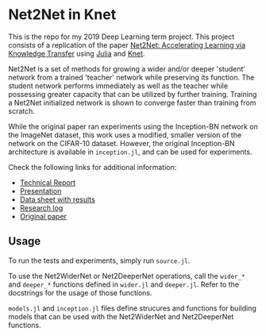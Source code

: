 # Net2Net in Knet

This is the repo for my 2019 Deep Learning term project. This project consists of a replication of the paper [Net2Net: Accelerating Learning via Knowledge Transfer](https://arxiv.org/abs/1511.05641) using [Julia](https://julialang.org/) and [Knet](https://github.com/denizyuret/Knet.jl). 

Net2Net is a set of methods for growing a wider and/or deeper 'student' network from a trained 'teacher' network while preserving its function. The student network performs immediately as well as the teacher while possessing greater capacity that can be utilized by further training. Training a Net2Net initialized network is shown to converge faster than training from scratch.

While the original paper ran experiments using the Inception-BN network on the ImageNet dataset, this work uses a modified, smaller version of the network on the CIFAR-10 dataset. However, the original Inception-BN architecture is available in `inception.jl`, and can be used for experiments.

Check the following links for additional information:

- [Technical Report](https://www.overleaf.com/read/wxvptvtnrsdn)
- [Presentation](https://docs.google.com/presentation/d/1wHOqNkWw5V4LTdpCOc08QuG39zgqGQSDW-Vj3wkNl8M/edit?usp=sharing)
- [Data sheet with results](https://docs.google.com/spreadsheets/d/1mkuw2OMh9RdHeVrFEJfgqll0yJfqjLKJ9WGNHuO8nMg/edit?usp=sharing)
- [Research log](https://docs.google.com/spreadsheets/d/1mkuw2OMh9RdHeVrFEJfgqll0yJfqjLKJ9WGNHuO8nMg/edit?usp=sharing)
- [Original paper](https://arxiv.org/abs/1511.05641)

## Usage

To run the tests and experiments, simply run `source.jl`.

To use the Net2WiderNet or Net2DeeperNet operations, call the `wider_*` and `deeper_*` functions defined in `wider.jl` and `deeper.jl`. Refer to the docstrings for the usage of those functions.

`models.jl` and `inception.jl` files define strucures and functions for building models that can be used with the Net2WiderNet and Net2DeeperNet functions.

